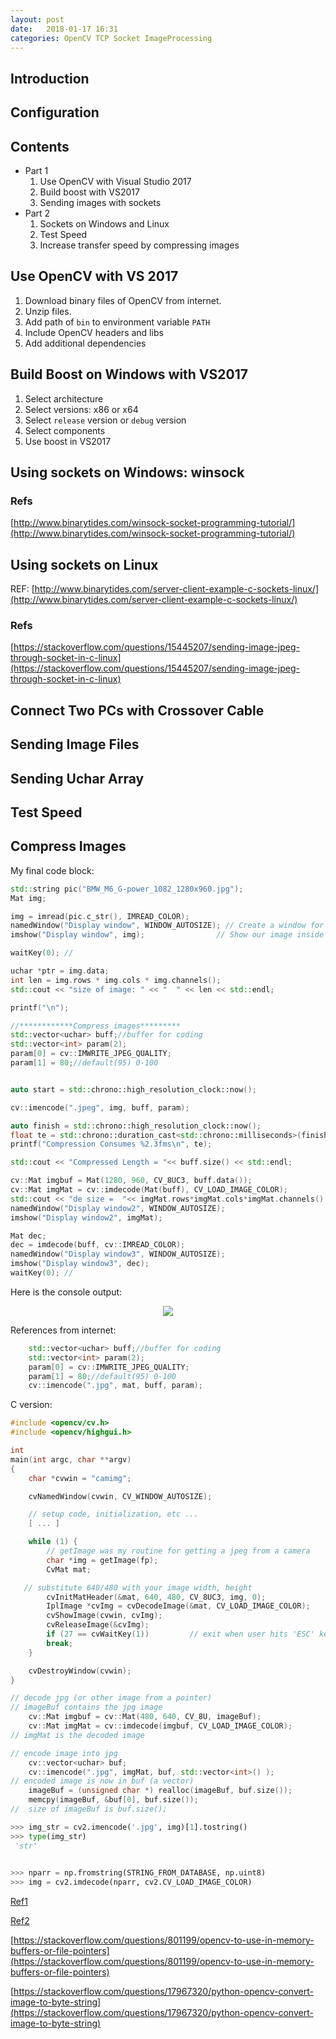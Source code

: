 ```yaml
---
layout: post
date:   2018-01-17 16:31
categories: OpenCV TCP Socket ImageProcessing
---
```


## Introduction

## Configuration

## Contents

* Part 1
  1. Use OpenCV with Visual Studio 2017
  2. Build boost with VS2017
  3. Sending images with sockets
* Part 2
  1. Sockets on Windows and Linux
  2. Test Speed
  3. Increase transfer speed by compressing images
  
## Use OpenCV with VS 2017

1. Download binary files of OpenCV from internet. 
2. Unzip files.   
3. Add path of `bin` to environment variable `PATH`
4. Include OpenCV headers and libs
5. Add additional dependencies

## Build Boost on Windows with VS2017

1. Select architecture
2. Select versions: x86 or x64
3. Select `release` version or `debug` version
4. Select components
5. Use boost in VS2017

## Using sockets on Windows: winsock

### Refs
[http://www.binarytides.com/winsock-socket-programming-tutorial/](http://www.binarytides.com/winsock-socket-programming-tutorial/)

## Using sockets on Linux

REF:
[http://www.binarytides.com/server-client-example-c-sockets-linux/](http://www.binarytides.com/server-client-example-c-sockets-linux/)

### Refs

[https://stackoverflow.com/questions/15445207/sending-image-jpeg-through-socket-in-c-linux](https://stackoverflow.com/questions/15445207/sending-image-jpeg-through-socket-in-c-linux)

## Connect Two PCs with Crossover Cable

## Sending Image Files

## Sending Uchar Array

## Test Speed

## Compress Images


My final code block:
```cpp
std::string pic("BMW_M6_G-power_1082_1280x960.jpg");
Mat img;

img = imread(pic.c_str(), IMREAD_COLOR);
namedWindow("Display window", WINDOW_AUTOSIZE); // Create a window for display.
imshow("Display window", img);                // Show our image inside it.

waitKey(0); //

uchar *ptr = img.data;
int len = img.rows * img.cols * img.channels();
std::cout << "size of image: " << "  " << len << std::endl;

printf("\n");

//************Compress images*********
std::vector<uchar> buff;//buffer for coding
std::vector<int> param(2);
param[0] = cv::IMWRITE_JPEG_QUALITY;
param[1] = 80;//default(95) 0-100


auto start = std::chrono::high_resolution_clock::now();

cv::imencode(".jpeg", img, buff, param);

auto finish = std::chrono::high_resolution_clock::now();
float te = std::chrono::duration_cast<std::chrono::milliseconds>(finish - start).count();
printf("Compression Consumes %2.3fms\n", te);

std::cout << "Compressed Length = "<< buff.size() << std::endl;

cv::Mat imgbuf = Mat(1280, 960, CV_8UC3, buff.data());
cv::Mat imgMat = cv::imdecode(Mat(buff), CV_LOAD_IMAGE_COLOR);
std::cout << "de size =  "<< imgMat.rows*imgMat.cols*imgMat.channels() <<std::endl;
namedWindow("Display window2", WINDOW_AUTOSIZE);
imshow("Display window2", imgMat);

Mat dec;
dec = imdecode(buff, cv::IMREAD_COLOR);
namedWindow("Display window3", WINDOW_AUTOSIZE);
imshow("Display window3", dec);
waitKey(0); //
```

Here is the console output:

<div style="text-align:center"><img src="{{site.baseurl}}/assets/SendingImages/2018-01-18 08_57_23-x64_Release_server_exe.png" /></div>

References from internet:


```cpp
    std::vector<uchar> buff;//buffer for coding
    std::vector<int> param(2);
    param[0] = cv::IMWRITE_JPEG_QUALITY;
    param[1] = 80;//default(95) 0-100
    cv::imencode(".jpg", mat, buff, param);
```

C version:

```cpp
#include <opencv/cv.h>
#include <opencv/highgui.h>

int
main(int argc, char **argv)
{
    char *cvwin = "camimg";

    cvNamedWindow(cvwin, CV_WINDOW_AUTOSIZE);

    // setup code, initialization, etc ...
    [ ... ]

    while (1) {      
        // getImage was my routine for getting a jpeg from a camera
        char *img = getImage(fp);
        CvMat mat;

   // substitute 640/480 with your image width, height 
        cvInitMatHeader(&mat, 640, 480, CV_8UC3, img, 0);
        IplImage *cvImg = cvDecodeImage(&mat, CV_LOAD_IMAGE_COLOR);
        cvShowImage(cvwin, cvImg);
        cvReleaseImage(&cvImg);
        if (27 == cvWaitKey(1))         // exit when user hits 'ESC' key
        break;
    }

    cvDestroyWindow(cvwin);
}
```

```cpp
// decode jpg (or other image from a pointer)
// imageBuf contains the jpg image
    cv::Mat imgbuf = cv::Mat(480, 640, CV_8U, imageBuf);
    cv::Mat imgMat = cv::imdecode(imgbuf, CV_LOAD_IMAGE_COLOR);
// imgMat is the decoded image

// encode image into jpg
    cv::vector<uchar> buf;
    cv::imencode(".jpg", imgMat, buf, std::vector<int>() );
// encoded image is now in buf (a vector)
    imageBuf = (unsigned char *) realloc(imageBuf, buf.size());
    memcpy(imageBuf, &buf[0], buf.size());
//  size of imageBuf is buf.size();
```


```py
>>> img_str = cv2.imencode('.jpg', img)[1].tostring()
>>> type(img_str)
 'str'
 

>>> nparr = np.fromstring(STRING_FROM_DATABASE, np.uint8)
>>> img = cv2.imdecode(nparr, cv2.CV_LOAD_IMAGE_COLOR)
```


[Ref1](https://stackoverflow.com/questions/33535151/compress-mat-into-jpeg-and-save-the-result-into-memory)

[Ref2](https://docs.opencv.org/3.1.0/d4/da8/group__imgcodecs.html#ga461f9ac09887e47797a54567df3b8b63)

[https://stackoverflow.com/questions/801199/opencv-to-use-in-memory-buffers-or-file-pointers](https://stackoverflow.com/questions/801199/opencv-to-use-in-memory-buffers-or-file-pointers)


[https://stackoverflow.com/questions/17967320/python-opencv-convert-image-to-byte-string](https://stackoverflow.com/questions/17967320/python-opencv-convert-image-to-byte-string)


